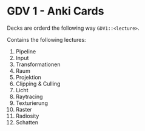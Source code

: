 # GDV 1 - Anki Cards
Decks are orderd the following way `GDV1::<lecture>`.

Contains the following lectures:
1. Pipeline
2. Input
3. Transformationen
4. Raum
5. Projektion
6. Clipping & Culling
7. Licht
8. Raytracing
9. Texturierung
10. Raster
11. Radiosity
12. Schatten
